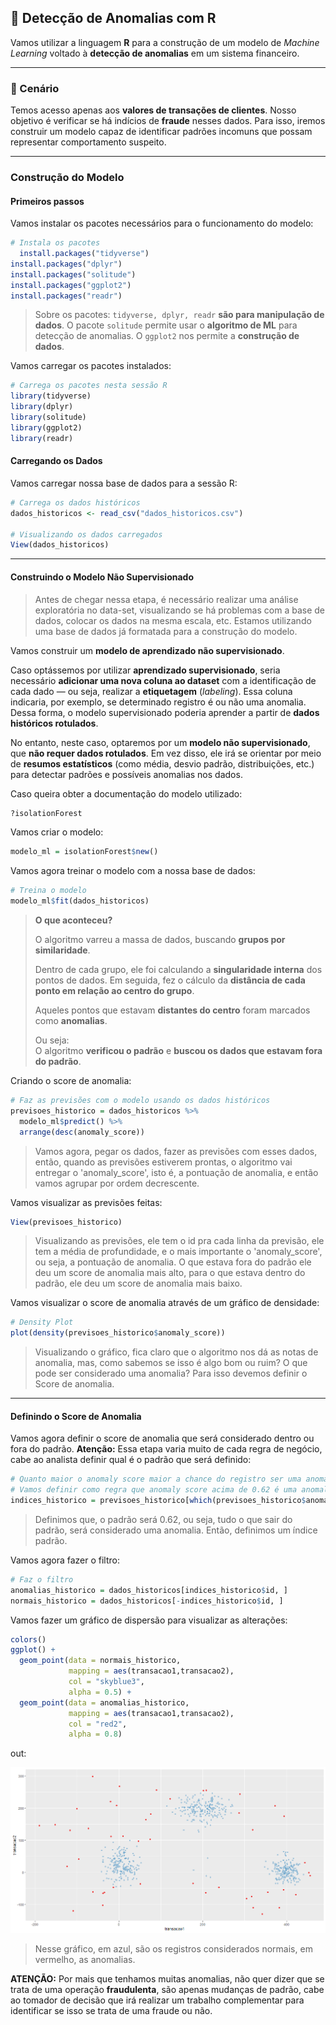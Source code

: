 ## 🧠 Detecção de Anomalias com R

Vamos utilizar a linguagem **R** para a construção de um modelo de *Machine Learning* voltado à **detecção de anomalias** em um sistema financeiro.

---

### 💼 Cenário

Temos acesso apenas aos **valores de transações de clientes**. Nosso objetivo é verificar se há indícios de **fraude** nesses dados. Para isso, iremos construir um modelo capaz de identificar padrões incomuns que possam representar comportamento suspeito.

---

### Construção do Modelo

#### Primeiros passos

Vamos instalar os pacotes necessários para o funcionamento do modelo:

```r title='R'
# Instala os pacotes
  install.packages("tidyverse")
install.packages("dplyr")
install.packages("solitude")
install.packages("ggplot2")
install.packages("readr")
```
> Sobre os pacotes: `tidyverse, dplyr, readr` **são para manipulação de dados**. O pacote `solitude` permite usar o **algoritmo de ML** para detecção de anomalias. O `ggplot2` nos permite a **construção de dados**.

Vamos carregar os pacotes instalados:

```r title='R'
# Carrega os pacotes nesta sessão R
library(tidyverse)
library(dplyr)
library(solitude)
library(ggplot2)
library(readr)
```

#### Carregando os Dados

Vamos carregar nossa base de dados para a sessão R:

```r title='R'
# Carrega os dados históricos
dados_historicos <- read_csv("dados_historicos.csv")

# Visualizando os dados carregados
View(dados_historicos)
```

---

#### Construindo o Modelo Não Supervisionado

> Antes de chegar nessa etapa, é necessário realizar uma análise exploratória no data-set, visualizando se há problemas com a base de dados, colocar os dados na mesma escala, etc. Estamos utilizando uma base de dados já formatada para a construção do modelo.

Vamos construir um **modelo de aprendizado não supervisionado**.

Caso optássemos por utilizar **aprendizado supervisionado**, seria necessário **adicionar uma nova coluna ao dataset** com a identificação de cada dado — ou seja, realizar a **etiquetagem** (*labeling*). Essa coluna indicaria, por exemplo, se determinado registro é ou não uma anomalia. Dessa forma, o modelo supervisionado poderia aprender a partir de **dados históricos rotulados**.

No entanto, neste caso, optaremos por um **modelo não supervisionado**, que **não requer dados rotulados**. Em vez disso, ele irá se orientar por meio de **resumos estatísticos** (como média, desvio padrão, distribuições, etc.) para detectar padrões e possíveis anomalias nos dados.


Caso queira obter a documentação do modelo utilizado:
```r title='R'
?isolationForest 
```

Vamos criar o modelo:

```r title='R'
modelo_ml = isolationForest$new() 
```

Vamos agora treinar o modelo com a nossa base de dados:

```r title='R'
# Treina o modelo
modelo_ml$fit(dados_historicos)
```

>**O que aconteceu?**
>
>O algoritmo varreu a massa de dados, buscando **grupos por similaridade**.
>
>Dentro de cada grupo, ele foi calculando a **singularidade interna** dos pontos de dados. Em seguida, fez o cálculo da **distância de cada ponto em relação ao centro do grupo**.
>
>Aqueles pontos que estavam **distantes do centro** foram marcados como **anomalias**.
>
>Ou seja:  
>O algoritmo **verificou o padrão** e **buscou os dados que estavam fora do padrão**.

Criando o score de anomalia:
```r title='R'
# Faz as previsões com o modelo usando os dados históricos
previsoes_historico = dados_historicos %>%
  modelo_ml$predict() %>%
  arrange(desc(anomaly_score))
```
> Vamos agora, pegar os dados, fazer as previsões com esses dados, então, quando as previsões estiverem prontas, o algoritmo vai entregar o 'anomaly_score', isto é, a pontuação de anomalia, e então vamos agrupar por ordem decrescente.

Vamos visualizar as previsões feitas:
```r title='R'
View(previsoes_historico)
```
> Visualizando as previsões, ele tem o id pra cada linha da previsão, ele tem a média de profundidade, e o mais importante o 'anomaly_score', ou seja, a pontuação de anomalia. O que estava fora do padrão ele deu um score de anomalia mais alto, para o que estava dentro do padrão, ele deu um score de anomalia mais baixo.

Vamos visualizar o score de anomalia através de um gráfico de densidade:

```r title='R'
# Density Plot 
plot(density(previsoes_historico$anomaly_score))
```
> Visualizando o gráfico, fica claro que o algoritmo nos dá as notas de anomalia, mas, como sabemos se isso é algo bom ou ruim? O que pode ser considerado uma anomalia? Para isso devemos definir o Score de anomalia.

---

#### Definindo o Score de Anomalia

Vamos agora definir o score de anomalia que será considerado dentro ou fora do padrão. **Atenção:** Essa etapa varia muito de cada regra de negócio, cabe ao analista definir qual é o padrão que será definido:
 
```r title='R'
# Quanto maior o anomaly score maior a chance do registro ser uma anomalia
# Vamos definir como regra que anomaly score acima de 0.62 é uma anomalia
indices_historico = previsoes_historico[which(previsoes_historico$anomaly_score > 0.62)]
```
> Definimos que, o padrão será 0.62, ou seja, tudo o que sair do padrão, será considerado uma anomalia. Então, definimos um índice padrão.

Vamos agora fazer o filtro:
```r title='R'
# Faz o filtro
anomalias_historico = dados_historicos[indices_historico$id, ]
normais_historico = dados_historicos[-indices_historico$id, ]
```

Vamos fazer um gráfico de dispersão para visualizar as alterações:
```r title='R'
colors()
ggplot() + 
  geom_point(data = normais_historico, 
             mapping = aes(transacao1,transacao2), 
             col = "skyblue3", 
             alpha = 0.5) + 
  geom_point(data = anomalias_historico,
             mapping = aes(transacao1,transacao2), 
             col = "red2", 
             alpha = 0.8)
```

out:

![alt text](image.png)

> Nesse gráfico, em azul, são os registros considerados normais, em vermelho, as anomalias.

**ATENÇÃO:** Por mais que tenhamos muitas anomalias, não quer dizer que se trata de uma operação **fraudulenta**, são apenas mudanças de padrão, cabe ao tomador de decisão que irá realizar um trabalho complementar para identificar se isso se trata de uma fraude ou não.
